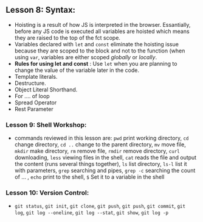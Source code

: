 ## Lesson 8: Syntax:


* Hoisting is a result of how JS is interpreted in the browser. Essantially, before any JS code is executed all variables are hoisted which means they are raised to the top of the fct scope.
* Variables declared with `let` and `const` eliminate the hoisting issue because they are scoped to the block and not to the function (when using `var`, variables are either scoped *globally* or *locally*.
* __Rules for using let and const__ : Use `let` when you are planning to change the value of the variable later in the code.
* Template literals.
* Destructure. 
* Object Literal Shorthand.
* For .... of loop 
* Spread Operator
* Rest Parameter 

### Lesson 9: Shell Workshop:


* commands reviewed in this lesson are: `pwd` print working directory, `cd` change directory, `cd ..` change to the parent directory, `mv` move file, `mkdir` make directory, `rm` remove file, `rmdir` remove directory, `curl` downloading, `less` viewing files in the shell, `cat` reads the file and output the content (runs several things together), `ls` list directory, `ls-l` list it with parameters, `grep` searching and pipes, `grep -c` searching the count of ... , `echo` print to the shell, `$` Set it to a variable in the shell

### Lesson 10: Version Control:

* `git status`, `git init`, `git clone`, `git push`, `git push`, `git commit`, `git log`, `git log --oneline`,  `git log --stat`, `git show`, `git log -p`